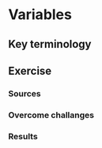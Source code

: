 # Variables

## Key terminology



## Exercise



### Sources



### Overcome challanges



### Results

